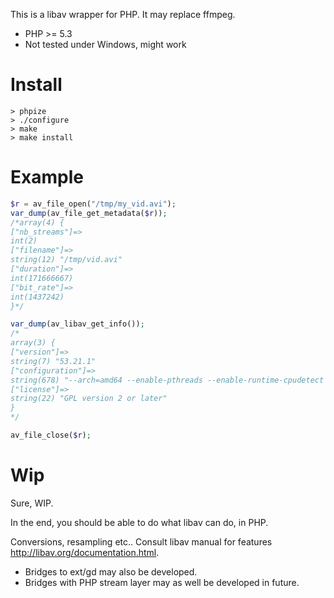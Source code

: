 This is a libav wrapper for PHP.
It may replace ffmpeg.

* PHP >= 5.3
* Not tested under Windows, might work

Install
=======

    > phpize
    > ./configure
    > make
    > make install
    
Example
=======

```php
$r = av_file_open("/tmp/my_vid.avi");
var_dump(av_file_get_metadata($r));
/*array(4) {
["nb_streams"]=>
int(2)
["filename"]=>
string(12) "/tmp/vid.avi"
["duration"]=>
int(171666667)
["bit_rate"]=>
int(1437242)
}*/

var_dump(av_libav_get_info());
/*
array(3) {
["version"]=>
string(7) "53.21.1"
["configuration"]=>
string(678) "--arch=amd64 --enable-pthreads --enable-runtime-cpudetect --extra-version='6:0.8.10-1' .....
["license"]=>
string(22) "GPL version 2 or later"
}
*/

av_file_close($r);
```

Wip
===

Sure, WIP.

In the end, you should be able to do what libav can do, in PHP.

Conversions, resampling etc.. Consult libav manual for features http://libav.org/documentation.html.

* Bridges to ext/gd may also be developed.
* Bridges with PHP stream layer may as well be developed in future.